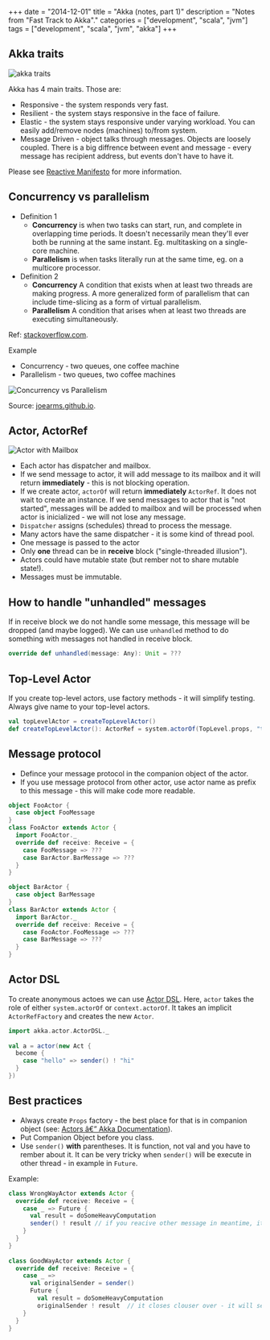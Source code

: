 +++
date = "2014-12-01"
title = "Akka (notes, part 1)"
description = "Notes from \"Fast Track to Akka\"."
categories = ["development", "scala", "jvm"]
tags = ["development", "scala", "jvm", "akka"]
+++

## Akka traits

![akka traits](/img/akka-notes/reactive-traits.svg)

Akka has 4 main traits. Those are:

* Responsive - the system responds very fast.
* Resilient - the system stays responsive in the face of failure.
* Elastic - the system stays responsive under varying workload. You can easily add/remove nodes (machines) to/from system.
* Message Driven - object talks through messages. Objects are loosely coupled. There is a big diffrence between event and message - every message has recipient address, but events don't have to have it.

Please see [Reactive Manifesto](http://www.reactivemanifesto.org/) for more information.

## Concurrency vs parallelism

* Definition 1
  * **Concurrency** is when two tasks can start, run, and complete in overlapping time periods. It doesn't necessarily mean they'll ever both be running at the same instant. Eg. multitasking on a single-core machine.
  * **Parallelism** is when tasks literally run at the same time, eg. on a multicore processor.
* Definition 2
  * **Concurrency** A condition that exists when at least two threads are making progress. A more generalized form of parallelism that can include time-slicing as a form of virtual parallelism.
  * **Parallelism** A condition that arises when at least two threads are executing simultaneously.

Ref: [stackoverflow.com](http://stackoverflow.com/questions/1050222/concurrency-vs-parallelism-what-is-the-difference).

Example

* Concurrency - two queues, one coffee machine
* Parallelism - two queues, two coffee machines

![Concurrency vs Parallelism](/img/akka-notes/con_and_par.jpg)

Source: [joearms.github.io](http://joearms.github.io/2013/04/05/concurrent-and-parallel-programming.html).

## Actor, ActorRef

![Actor with Mailbox](/img/akka-notes/actor-ref.png)

* Each actor has dispatcher and mailbox.
* If we send message to actor, it will add message to its mailbox and it will return **immediately** - this is not blocking operation.
* If we create actor, `actorOf` will return **immediately** `ActorRef`. It does not wait to create an instance. If we send messages to actor that is "not started", messages will be added to mailbox and will be processed when actor is inicialized - we will not lose any message.
* `Dispatcher` assigns (schedules) thread to process the message.
* Many actors have the same dispatcher - it is some kind of thread pool.
* One message is passed to the actor
* Only **one** thread can be in **receive** block ("single-threaded illusion").
* Actors could have mutable state (but rember not to share mutable state!).
* Messages must be immutable.

## How to handle "unhandled" messages

If in receive block we do not handle some message, this message will be dropped (and maybe logged). We can use `unhandled` method to do something with messages not handled in receive block.

```scala
override def unhandled(message: Any): Unit = ???
```

## Top-Level Actor

If you create top-level actors, use factory methods - it will simplify testing. Always give name to your top-level actors.

```scala
val topLevelActor = createTopLevelActor()
def createTopLevelActor(): ActorRef = system.actorOf(TopLevel.props, "top-level")
```

## Message protocol

* Defince your message protocol in the companion object of the actor.
* If you use message protocol from other actor, use actor name as prefix to this message - this will make code more readable.

```scala
object FooActor {
  case object FooMessage
}
class FooActor extends Actor {
  import FooActor._
  override def receive: Receive = {
    case FooMessage => ???
    case BarActor.BarMessage => ???
  }
}

object BarActor {
  case object BarMessage
}
class BarActor extends Actor {
  import BarActor._
  override def receive: Receive = {
    case FooActor.FooMessage => ???
    case BarMessage => ???
  }
}
```

## Actor DSL

To create anonymous actoes we can use [Actor DSL](http://doc.akka.io/docs/akka/2.3.0-RC1/scala/actordsl.html). Here, `actor` takes the role of either `system.actorOf` or `context.actorOf`. It takes an implicit `ActorRefFactory` and creates the new `Actor`.

```scala
import akka.actor.ActorDSL._
 
val a = actor(new Act {
  become {
    case "hello" => sender() ! "hi"
  }
})
```

## Best practices

* Always create `Props` factory - the best place for that is in companion object (see: [Actors â€” Akka Documentation](http://doc.akka.io/docs/akka/snapshot/scala/actors.html)).
* Put Companion Object before you class.
* Use `sender()` **with** parentheses. It is function, not val and you have to rember about it. It can be very tricky when `sender()` will be execute in other thread - in example in `Future`.

Example:

```scala
class WrongWayActor extends Actor {
  override def receive: Receive = {
    case _ => Future {
      val result = doSomeHeavyComputation
      sender() ! result // if you reacive other message in meantime, it will send the response to WRONG actor
    }
  }
}
 
class GoodWayActor extends Actor {
  override def receive: Receive = {
    case _ =>
      val originalSender = sender()
      Future {
        val result = doSomeHeavyComputation
        originalSender ! result  // it closes clouser over - it will send response to right actor
    }
  }
}
```